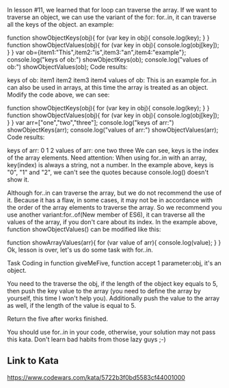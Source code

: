 In lesson #11, we learned that for loop can traverse the array. If we want to traverse an object, we can use the variant of the for: for..in, it can traverse all the keys of the object. an example:

function showObjectKeys(obj){
  for (var key in obj){
    console.log(key);
  }
}
function showObjectValues(obj){
  for (var key in obj){
    console.log(obj[key]);
  }
}
var ob={item1:"This",item2:"is",item3:"an",item4:"example"};
console.log("keys of ob:")
showObjectKeys(ob);
console.log("values of ob:")
showObjectValues(ob);
Code results:

keys of ob:
item1
item2
item3
item4
values of ob:
This
is
an
example
for..in can also be used in arrays, at this time the array is treated as an object. Modify the code above, we can see:

function showObjectKeys(obj){
  for (var key in obj){
    console.log(key);
  }
}
function showObjectValues(obj){
  for (var key in obj){
    console.log(obj[key]);
  }
}
var arr=["one","two","three"];
console.log("keys of arr:")
showObjectKeys(arr);
console.log("values of arr:")
showObjectValues(arr);
Code results:

keys of arr:
0
1
2
values of arr:
one
two
three
We can see, keys is the index of the array elements. Need attention: When using for..in with an array, key(index) is always a string, not a number. In the example above, keys is "0", "1" and "2", we can't see the quotes because console.log() doesn't show it.

Although for..in can traverse the array, but we do not recommend the use of it. Because it has a flaw, in some cases, it may not be in accordance with the order of the array elements to traverse the array. So we recommend you use another variant:for..of(New member of ES6), it can traverse all the values of the array, if you don't care about its index. In the example above, function showObjectValues() can be modified like this:

function showArrayValues(arr){
  for (var value of arr){
    console.log(value);
  }
}
Ok, lesson is over, let's us do some task with for..in.

Task
Coding in function giveMeFive, function accept 1 parameter:obj, it's an object.

You need to the traverse the obj, if the length of the object key equals to 5, then push the key value to the array (you need to define the array by yourself, this time I won't help you). Additionally push the value to the array as well, if the length of the value is equal to 5.

Return the five after works finished.

You should use for..in in your code, otherwise, your solution may not pass this kata. Don't learn bad habits from those lazy guys ;-)

## Link to Kata
https://www.codewars.com/kata/5722b3f0bd5583cf44001000